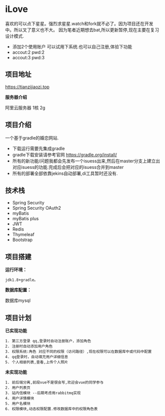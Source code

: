 # iLove

喜欢的可以点下星星。强烈求星星.watch和fork就不必了。因为项目还在开发中。所以叉了意义也不大。
因为笔者近期想去bat,所以更新暂停,现在主要在复习设计模式.
 - 添加2个使用账户 可以试用下系统.也可以自己注册,体验下功能
 - accout:2 pwd:2
 - accout:3 pwd:3

## 项目地址

  https://tianzijiaozi.top
  
  **服务器介绍**
  
   阿里云服务器 1核 2g

## 项目介绍

一个基于gradle的婚恋网站. 
  - 下载运行需要先集成gradle
  - gradle下载安装请参考官网 https://gradle.org/install/
  - 所有的新功能/问题我都会先发布一个isuess出来,然后在master分支上建立出对应isuess的功能.完成后会把对应的isuess合并到master
  - 所有的部署全部依靠jekins自动部署,di工具暂时还没有.
  
## 技术栈
  - Spring Security
  - Spring Security OAuth2
  - myBatis
  - myBatis plus
  - JWT
  - Redis
  - Thymeleaf
  - Bootstrap
  
## 项目搭建

  **运行环境：**

    jdk1.8+gradle。
  
  **数据库配置：**
 
  数据库mysql
  
## 项目计划

  **已实现功能**

    1. 第三方登录 qq,登录时自动注册账户，添加角色
    2. 注册时自动添加用户角色
    3. 权限系统:角色 对应不同的权限（访问路径）,现在权限可以在数据库中或代码中配置
    4. qq登录时，自动填充用户详细信息
    5. 个人相册列表,查看,上传个人照片

  **未实现功能**

    1. 前后端分离,前段vue不是很会写,欢迎会vue的同学参与
    2. 用户列表页
    3. 站内信模块 --后期考虑用rabbitmq实现
    4. 用户详情模块
    5. 用户名模块
    6. 权限模块,动态权限配置.修改数据库中的权限角色表
